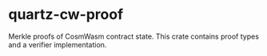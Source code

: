 # quartz-cw-proof

Merkle proofs of CosmWasm contract state. This crate contains proof types and a verifier implementation.
